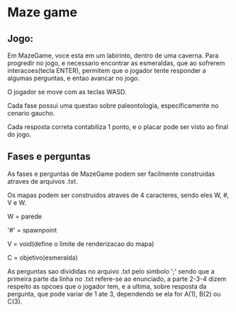 
# Maze game 

## Jogo:

   Em MazeGame, voce esta em um labirinto, dentro de uma caverna. Para progredir no jogo, e necessario encontrar as esmeraldas, que ao sofrerem interacoes(tecla ENTER), permitem que o jogador tente responder a algumas perguntas, e entao avancar no jogo. 

   O jogador se move com as teclas WASD.
   
   Cada fase possui uma questao sobre paleontologia, especificamente no cenario gaucho. 
   
   Cada resposta correta contabiliza 1 ponto, e o placar pode ser visto ao final do jogo.

## Fases e perguntas

As fases e perguntas de MazeGame podem ser facilmente construidas atraves de arquivos .txt.

Os mapas podem ser construidos atraves de 4 caracteres, sendo eles W, #, V e W.

W = parede

'#' = spawnpoint

V = void(define o limite de renderizacao do mapa)

C = objetivo(esmeralda)

As perguntas sao divididas no arquivo .txt pelo simbolo ';' sendo que a primeira parte da linha no .txt refere-se ao enunciado, a parte 2-3-4 dizem respeito as opcoes que o jogador tem, e a ultima, sobre resposta da pergunta, que pode variar de 1 ate 3, dependendo se ela for A(1), B(2) ou C(3).
        
